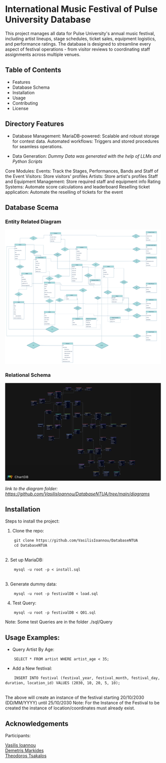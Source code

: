 # **International Music Festival of Pulse University Database**

This project manages all data for Pulse University's annual music festival, including artist lineups, stage schedules, ticket sales, equipment logistics, and performance ratings. The database is designed to streamline every aspect of festival operations - from visitor reviews to coordinating staff assignments across multiple venues.

## **Table of Contents**
- Features
- Database Schema
- Installation
- Usage
- Contributing
- License

## **Directory Features**
 - Database Management:
        MariaDB-powered: Scalable and robust storage for contest data.
        Automated workflows: Triggers and stored procedures for seamless operations.

 - Data Generation: 
        *Dummy Data was generated with the help of LLMs and Python Scripts*
 
  Core Modules:
        Events: Track the Stages, Performances, Bands and Staff of the Event
        Visitors: Store visitors' profiles
        Artists: Store artist's profiles
        Staff and Equipment Management: Store required staff and equipment info 
        Rating Systems: Automate score calculations and leaderboard
        Reselling ticket application: Automate the reselling of tickets for the event

## **Database Scema**
### Entity Related Diagram

![ERD](./diagrams/png/ER_Diagram.png)

### Relational Schema

![RelD](./diagrams/png/relational_diagram.png)

*link to the diagram folder: https://github.com/VasilisIoannou/DatabaseNTUA/tree/main/diagrams*

## **Installation**  
Steps to install the project:  

1. Clone the repo: 

```
    git clone https://github.com/VasilisIoannou/DatabaseNTUA
    cd DatabaseNTUA
```
<br>
2. Set up MariaDB:


```
    mysql -u root -p < install.sql
```
<br>
3. Generate dummy data:
<br>

```
    mysql -u root -p festivalDB < load.sql
```

4. Test Query:

```
    mysql -u root -p festivalDB < Q01.sql
```
Note: Some test Queries are in the folder ./sql/Query


## Usage Examples:

- Query Artist By Age:
```  
    SELECT * FROM artist WHERE artist_age < 35;
```
- Add a New festival:

```
    INSERT INTO festival (festival_year, festival_month, festival_day, duration, location_id) VALUES (2030, 10, 20, 5, 10);
```
<br>
<div>
    The above will create an instance of the festival starting 20/10/2030 (DD/MM/YYYY) until 25/10/2030
    Note: For the Instance of the Festival to be created the instance of location/coordinates must already exist.
</div>

## **Acknowledgements** 
Participants: 
<div><a href="https://github.com/VasilisIoannou/">Vasilis Ioannou</a></div>
<div><a href="https://github.com/jmkn03/">Demetris Markides</a></div>
<div><a href="https://github.com/tsakalost">Theodoros Tsakalos</a></div>

